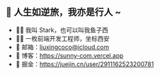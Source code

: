 <!--
**TNT-xioamo/TNT-xioamo** is a ✨ _special_ ✨ repository because its `README.md` (this file) appears on your GitHub profile.

Here are some ideas to get you started:

- 🔭 I’m currently working on ...
- 🌱 I’m currently learning ...
- 👯 I’m looking to collaborate on ...
- 🤔 I’m looking for help with ...
- 💬 Ask me about ...
- 📫 How to reach me: ...
- 😄 Pronouns: ...
- ⚡ Fun fact: ...
-->

## 💯 人生如逆旅，我亦是行人 ~

- 🤦‍♂️ 我叫 Stark，也可以叫我鱼子西
- 🧑‍💻 一枚前端开发工程师，坐标西安
- 📧 邮箱：liuxingcoco@icloud.com
- 🔗 博客：https://sunny-com.vercel.app
- 🔗 掘金：https://juejin.cn/user/2911162523200781
